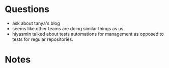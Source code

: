 # Questions
* ask about tanya's blog
* seems like other teams are doing similar things as us.
* hiyasmin talked about tests automations for management as opposed to tests for regular repositories.
# Notes